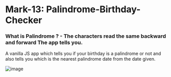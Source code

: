 # Mark-13: Palindrome-Birthday-Checker

### What is Palindrome ? - The characters read the same backward and forward The app tells you.

A vanilla JS app which tells you if your birthday is a palindrome or not and also tells you which is the nearest palindrome date from the date given.

![image](https://user-images.githubusercontent.com/9660782/192272876-ef8f2767-a2f8-4c5e-9649-25e99b389a07.png)

